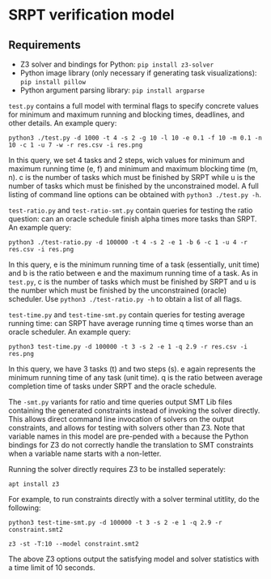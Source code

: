 # SRPT verification model

## Requirements
* Z3 solver and bindings for Python: ``pip install z3-solver``
* Python image library (only necessary if generating task visualizations): ``pip install pillow``
* Python argument parsing library: ``pip install argparse``


``test.py`` contains a full model with terminal flags to specify concrete values for minimum and maximum running and blocking times, deadlines, and other details. An example query:

``python3 ./test.py -d 1000 -t 4 -s 2 -g 10 -l 10 -e 0.1 -f 10 -m 0.1 -n 10 -c 1 -u 7 -w -r res.csv -i res.png``

In this query, we set 4 tasks and 2 steps, wich values for minimum and maximum running time (e, f) and minimum and maximum blocking time (m, n). c is the number of tasks which must be finished by SRPT while u is the number of tasks which must be finished by the unconstrained model. A full listing of command line options can be obtained with ``python3 ./test.py -h``.

``test-ratio.py`` and ``test-ratio-smt.py`` contain queries for testing the ratio question: can an oracle schedule finish alpha times more tasks than SRPT. An example query:

``python3 ./test-ratio.py -d 100000 -t 4 -s 2 -e 1 -b 6 -c 1 -u 4 -r res.csv -i res.png``

In this query, e is the minimum running time of a task (essentially, unit time) and b is the ratio between e and the maximum running time of a task. As in ``test.py``, c is the number of tasks which must be finished by SRPT and u is the number which must be finished by the unconstrained (oracle) scheduler. Use ``python3 ./test-ratio.py -h`` to obtain a list of all flags.

``test-time.py`` and ``test-time-smt.py`` contain queries for testing average running time: can SRPT have average running time q times worse than an oracle scheduler. An example query:
  
``python3 test-time.py -d 100000 -t 3 -s 2 -e 1 -q 2.9 -r res.csv -i res.png``

In this query, we have 3 tasks (t) and two steps (s). e again represents the minimum running time of any task (unit time). q is the ratio between average completion time of tasks under SRPT and the oracle schedule.

The ``-smt.py`` variants for ratio and time queries output SMT Lib files containing the generated constraints instead of invoking the solver directly. This allows direct command line invocation of solvers on the output constraints, and allows for testing with solvers other than Z3. Note that variable names in this model are pre-pended with `a` because the Python bindings for Z3 do not correctly handle the translation to SMT constraints when a variable name starts with a non-letter.

Running the solver directly requires Z3 to be installed seperately:

``apt install z3``

For example, to run constraints directly with a solver terminal utitlity, do the following:

``python3 test-time-smt.py -d 100000 -t 3 -s 2 -e 1 -q 2.9 -r constraint.smt2``

``z3 -st -T:10 --model constraint.smt2``

The above Z3 options output the satisfying model and solver statistics with a time limit of 10 seconds.
